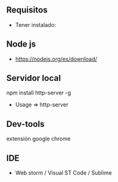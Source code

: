 ## Requisitos
- Tener instalado:

## Node js
- https://nodejs.org/es/download/

## Servidor local
npm install http-server -g
- Usage => http-server

## Dev-tools
extensión google chrome

## IDE
- Web storm / Visual ST Code / Sublime

